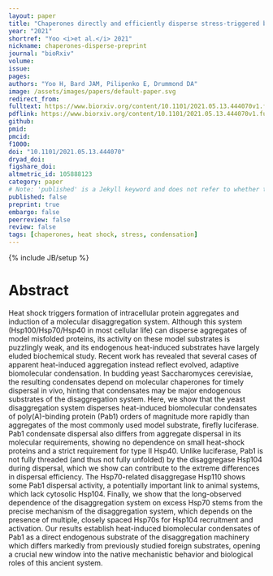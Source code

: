 ```yaml
---
layout: paper
title: "Chaperones directly and efficiently disperse stress-triggered biomolecular condensates"
year: "2021"
shortref: "Yoo <i>et al.</i> 2021"
nickname: chaperones-disperse-preprint
journal: "bioRxiv"
volume: 
issue: 
pages: 
authors: "Yoo H, Bard JAM, Pilipenko E, Drummond DA"
image: /assets/images/papers/default-paper.svg
redirect_from: 
fulltext: https://www.biorxiv.org/content/10.1101/2021.05.13.444070v1.full
pdflink: https://www.biorxiv.org/content/10.1101/2021.05.13.444070v1.full.pdf
github: 
pmid: 
pmcid: 
f1000: 
doi: "10.1101/2021.05.13.444070"
dryad_doi:
figshare_doi: 
altmetric_id: 105888123
category: paper
# Note: 'published' is a Jekyll keyword and does not refer to whether the paper is published, but rather to whether this Markdown should be part of the rendered site.
published: false
preprint: true
embargo: false	
peerreview: false
review: false
tags: [chaperones, heat shock, stress, condensation]
---
```

{% include JB/setup %}

# Abstract 

Heat shock triggers formation of intracellular protein aggregates and induction of a molecular disaggregation system. Although this system (Hsp100/Hsp70/Hsp40 in most cellular life) can disperse aggregates of model misfolded proteins, its activity on these model substrates is puzzlingly weak, and its endogenous heat-induced substrates have largely eluded biochemical study. Recent work has revealed that several cases of apparent heat-induced aggregation instead reflect evolved, adaptive biomolecular condensation. In budding yeast Saccharomyces cerevisiae, the resulting condensates depend on molecular chaperones for timely dispersal in vivo, hinting that condensates may be major endogenous substrates of the disaggregation system. Here, we show that the yeast disaggregation system disperses heat-induced biomolecular condensates of poly(A)-binding protein (Pab1) orders of magnitude more rapidly than aggregates of the most commonly used model substrate, firefly luciferase. Pab1 condensate dispersal also differs from aggregate dispersal in its molecular requirements, showing no dependence on small heat-shock proteins and a strict requirement for type II Hsp40. Unlike luciferase, Pab1 is not fully threaded (and thus not fully unfolded) by the disaggregase Hsp104 during dispersal, which we show can contribute to the extreme differences in dispersal efficiency. The Hsp70-related disaggregase Hsp110 shows some Pab1 dispersal activity, a potentially important link to animal systems, which lack cytosolic Hsp104. Finally, we show that the long-observed dependence of the disaggregation system on excess Hsp70 stems from the precise mechanism of the disaggregation system, which depends on the presence of multiple, closely spaced Hsp70s for Hsp104 recruitment and activation. Our results establish heat-induced biomolecular condensates of Pab1 as a direct endogenous substrate of the disaggregation machinery which differs markedly from previously studied foreign substrates, opening a crucial new window into the native mechanistic behavior and biological roles of this ancient system.